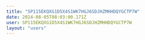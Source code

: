 ```yaml
---
title: "SP115EKQXG1D5X4S1WK7HGJ6SDJHZMHHDQYGCTP7W"
date: 2024-08-05T08:03:00.171Z
user: SP115EKQXG1D5X4S1WK7HGJ6SDJHZMHHDQYGCTP7W
layout: "users"
---
```

    
